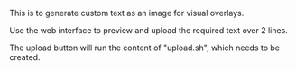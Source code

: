 This is to generate custom text as an image for visual overlays.

Use the web interface to preview and upload the required text over 2 lines.

The upload button will run the content of "upload.sh", which needs to be created.

